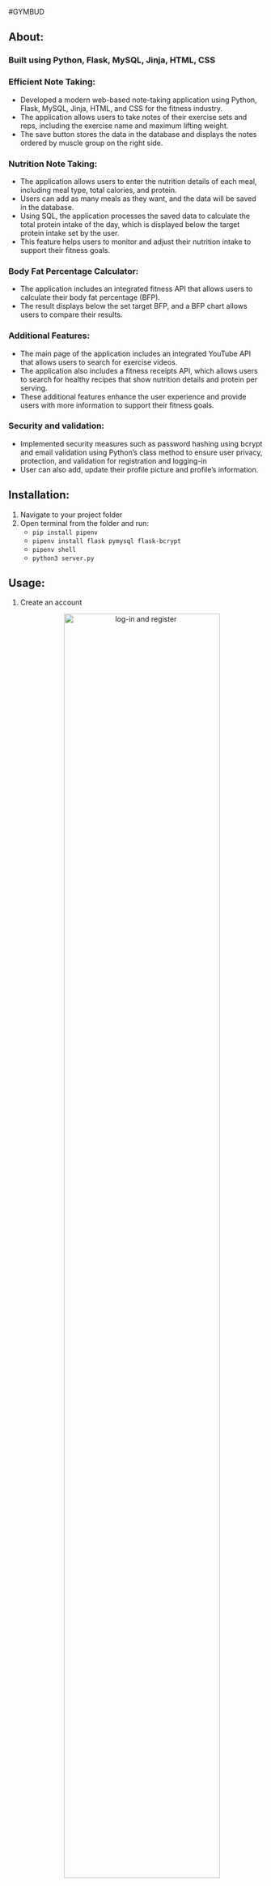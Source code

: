 #GYMBUD

## About:

### Built using Python, Flask, MySQL, Jinja, HTML, CSS

### Efficient Note Taking:
- Developed a modern web-based note-taking application using Python, Flask, MySQL, Jinja, HTML, and CSS for the fitness industry. 
- The application allows users to take notes of their exercise sets and reps, including the exercise name and maximum lifting weight. 
- The save button stores the data in the database and displays the notes ordered by muscle group on the right side.
### Nutrition Note Taking:
- The application allows users to enter the nutrition details of each meal, including meal type, total calories, and protein. 
- Users can add as many meals as they want, and the data will be saved in the database. 
- Using SQL, the application processes the saved data to calculate the total protein intake of the day, which is displayed below the target protein intake set by the user. 
- This feature helps users to monitor and adjust their nutrition intake to support their fitness goals.
### Body Fat Percentage Calculator: 
- The application includes an integrated fitness API that allows users to calculate their body fat percentage (BFP). 
- The result displays below the set target BFP, and a BFP chart allows users to compare their results.
### Additional Features: 
- The main page of the application includes an integrated YouTube API that allows users to search for exercise videos. 
- The application also includes a fitness receipts API, which allows users to search for healthy recipes that show nutrition details and protein per serving. 
- These additional features enhance the user experience and provide users with more information to support their fitness goals.
### Security and validation: 
- Implemented security measures such as password hashing using bcrypt and email validation using Python’s class method to ensure user privacy, protection, and validation for registration and logging-in
- User can also add, update their profile picture and profile’s information.

## Installation:
<ol>
  <li> Navigate to your project folder</li>
  <li> Open terminal from the folder and run:
    <ul>
      <li><code>pip install pipenv</code></li>
      <li><code>pipenv install flask pymysql flask-bcrypt</code></li>
      <li><code>pipenv shell</code></li>
      <li><code>python3 server.py</code></li>
    </ul>
  </li>
</ol>

## Usage:
<ol>
  <li>Create an account
    <p align="center" width="100%">
      <img alt="log-in and register" width="80%" src="https://user-images.githubusercontent.com/69804999/236039941-1c9a79d5-af0b-4adf-8426-978856de5756.png"/>
    </p>
  </li>
  <li>If necessary, resources on healthy bodybuilding diets and daily exercise videos are available for reference  
    <p align="center" width="100%">
      <img alt="home page" width="80%" src="https://user-images.githubusercontent.com/69804999/236043081-2e4d13de-ce4f-4b74-aaea-26f87c0e2c6e.png"/>
    </p>
  </li>

</ol>



